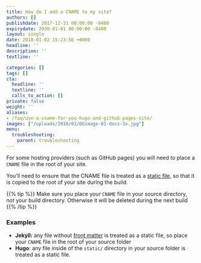 ```yaml
---
title: How do I add a CNAME to my site?
authors: []
publishdate: 2017-12-31 00:00:00 -0400
expirydate: 2030-01-01 00:00:00 -0400
layout: single
date: 2018-01-02 15:23:56 +0000
headline: ''
description: ''
textline: ''

categories: []
tags: []
cta:
  headline: ''
  textline: ''
  calls_to_action: []
private: false
weight: ''
aliases:
- /faq/use-a-cname-for-you-hugo-and-github-pages-site/
images: ["/uploads/2018/01/OGimage-01-docs-3x.jpg"]
menu:
  troubleshooting:
    parent: troubleshooting
---
```

For some hosting providers (such as GitHub pages) you will need to place a `CNAME` file in the root of your site.

You'll need to ensure that the CNAME file is treated as a [static file](/docs/faqs/static-files), so that it is copied to the root of your site during the build.

{{% tip %}}
Make sure you place your `CNAME` file in your source directory, not your build directory. Otherwise it will be deleted during the next build
{{% /tip %}}

### Examples
- **Jekyll:** any file without [front matter](/docs/faqs/front-matter) is treated as a static file, so place your `CNAME` file in the root of your source folder
- **Hugo**: any file inside of the `static/` directory in your source folder is treated as a static file.